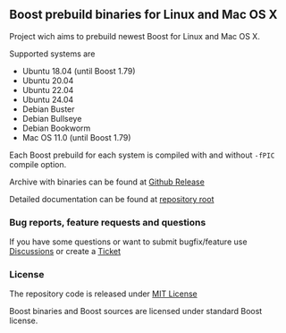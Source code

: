## Boost prebuild binaries for Linux and Mac OS X

Project wich aims to prebuild newest Boost for Linux and Mac OS X.

Supported systems are

- Ubuntu 18.04 (until Boost 1.79)
- Ubuntu 20.04
- Ubuntu 22.04
- Ubuntu 24.04
- Debian Buster
- Debian Bullseye
- Debian Bookworm
- Mac OS 11.0 (until Boost 1.79)

Each Boost prebuild for each system is compiled with and without `-fPIC` compile option.

Archive with binaries can be found at [Github Release](https://github.com/koudis/boost-prebuilt-binaries/releases)

Detailed documentation can be found at [repository root](https://github.com/koudis/boost-prebuilt-binaries)

### Bug reports, feature requests and questions

If you have some questions or want to submit bugfix/feature use [Discussions](https://github.com/koudis/boost-prebuilt-binaries/issues) or create a [Ticket](https://github.com/koudis/boost-prebuilt-binaries/discussions)

### License

The repository code is released under [MIT License](https://github.com/koudis/boost-prebuilt-binaries/LICENSE)

Boost binaries and Boost sources are licensed under standard Boost license.
